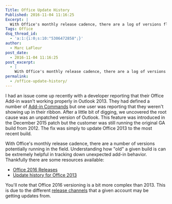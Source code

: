 ```yaml
---
Title: Office Update History
Published: 2016-11-04 11:16:25
Excerpt: |
  With Office's monthly release cadence, there are a log of versions floating out in the field. Understanding how "old" a given buid is can be extremely helpful in tracking down unexpected add-in behavior. Thankfully there are some resources available.
Tags: Office
dsq_thread_id:
  - 'a:1:{i:0;s:10:"5306472858";}'
author:
  - Marc LaFleur
post_date:
  - 2016-11-04 11:16:25
post_excerpt:
  - |
    With Office's monthly release cadence, there are a log of versions floating out in the field. Understanding how "old" a given buid is can be extremely helpful in tracking down unexpected add-in behavior. Thankfully there are some resources available.
permalink:
  - /office-update-history/
---
```

I had an issue come up recently with a developer reporting that their Office Add-in wasn't working properly in Outlook 2013. They had defined a number of <a href="https://dev.office.com/docs/add-ins/outlook/add-in-commands-for-outlook">Add-in Commands</a> but one user was reporting that they weren't showing up in their ribbon. After a little bit of digging, we uncovered the root cause was an unpatched version of Outlook. This feature was introduced in the December 2015 patch but the customer was still running the original GA build from 2012. The fix was simply to update Office 2013 to the most recent build.

With Office's monthly release cadence, there are a number of versions potentially running in the field. Understanding how "old" a given build is can be extremely helpful in tracking down unexpected add-in behavior. Thankfully there are some resources available:
<ul>
 	<li><a href="https://technet.microsoft.com/en-us/office/mt465751">Office 2016 Releases</a></li>
 	<li><a href="https://support.office.com/en-us/article/Update-history-for-Office-2013-19214f38-85b7-4734-b2f8-a6a598bb0117?ui=en-US&amp;rs=en-US&amp;ad=US&amp;fromAR=1">Update history for Office 2013</a></li>
</ul>
You'll note that Office 2016 versioning is a bit more complex than 2013. This is due to the different <a href="https://technet.microsoft.com/library/mt455210.aspx">release channels</a> that a given account may be getting updates from.
